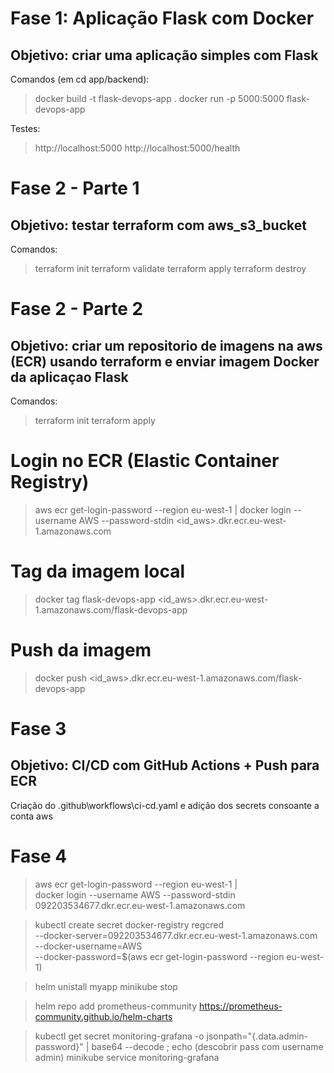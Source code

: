 # Fase 1: Aplicação Flask com Docker

## Objetivo: criar uma aplicação simples com Flask

Comandos (em cd app/backend):

> docker build -t flask-devops-app .
> docker run -p 5000:5000 flask-devops-app

Testes:

> http://localhost:5000
> http://localhost:5000/health



# Fase 2 - Parte 1

## Objetivo: testar terraform com aws_s3_bucket

Comandos:

> terraform init
> terraform validate
> terraform apply
> terraform destroy



# Fase 2 - Parte 2

## Objetivo: criar um repositorio de imagens na aws (ECR) usando terraform e enviar imagem Docker da aplicaçao Flask

Comandos:

> terraform init
> terraform apply

# Login no ECR (Elastic Container Registry)
> aws ecr get-login-password --region eu-west-1 | docker login --username AWS --password-stdin <id_aws>.dkr.ecr.eu-west-1.amazonaws.com

# Tag da imagem local
> docker tag flask-devops-app <id_aws>.dkr.ecr.eu-west-1.amazonaws.com/flask-devops-app

# Push da imagem
> docker push <id_aws>.dkr.ecr.eu-west-1.amazonaws.com/flask-devops-app


# Fase 3

## Objetivo: CI/CD com GitHub Actions + Push para ECR

Criação do .github\workflows\ci-cd.yaml e adição dos secrets consoante a conta aws


# Fase 4

> aws ecr get-login-password --region eu-west-1 | \
docker login --username AWS --password-stdin 092203534677.dkr.ecr.eu-west-1.amazonaws.com

> kubectl create secret docker-registry regcred \
  --docker-server=092203534677.dkr.ecr.eu-west-1.amazonaws.com \
  --docker-username=AWS \
  --docker-password=$(aws ecr get-login-password --region eu-west-1)

> helm unistall myapp
> minikube stop

> helm repo add prometheus-community https://prometheus-community.github.io/helm-charts

> kubectl get secret monitoring-grafana -o jsonpath="{.data.admin-password}" | base64 --decode ; echo (descobrir pass com username admin)
> minikube service monitoring-grafana

